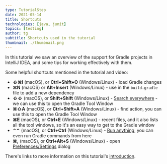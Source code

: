 ```yaml
---
type: TutorialStep
date: 2021-05-14
title: Shortcuts
technologies: [java, junit]
topics: [testing]
author: tg
subtitle: Shortcuts used in the tutorial
thumbnail: ./thumbnail.png
---
```


In this tutorial we saw an overview of the support for Gradle projects in IntelliJ IDEA, and some tips for working effectively with them.

Some helpful shortcuts mentioned in the tutorial and video:

 - **⇧⌘I** (macOS), or **Ctrl+Shift+O** (Windows/Linux) - load Gradle changes
 - **⌘N** (macOS) or **Alt+Insert** (Windows/Linux) - use in the `build.gradle` file to add a new dependency
 - **⇧⇧** (macOS), or **Shift+Shift** (Windows/Linux) - [Search everywhere](https://www.jetbrains.com/help/idea/searching-everywhere.html) - we can use this to open the Gradle Tool Window
 - **⌘⇧A** (macOS), or **Ctrl+Shift+A** (Windows/Linux) - find action, you can use this to open the Gradle Tool Window
- **⌘E** (macOS), or **Ctrl+E** (Windows/Linux) - recent files, and it also lists all the tool windows, so it's an easy way to get to the Gradle window
- **⌃⌃** (macOS), or **Ctrl+Ctrl**  (Windows/Linux) - [Run anything](https://www.jetbrains.com/help/idea/running-anything.html), you can even run Gradle commands from here
- **⌘,** (macOS), or **Ctrl+Alt+S**  (Windows/Linux) - open [Preferences/Settings](https://www.jetbrains.com/help/idea/settings-preferences-dialog.html) dialog

There's links to more information on this tutorial's [introduction](../introduction).